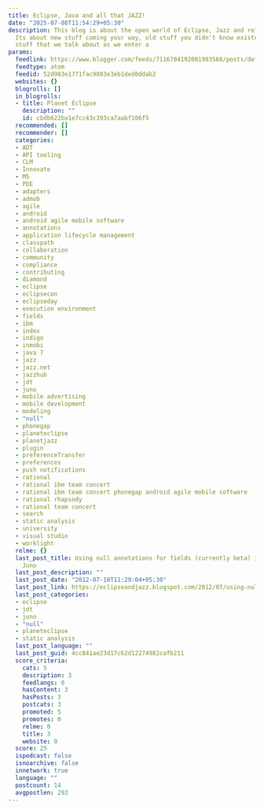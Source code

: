 ```yaml
---
title: Eclipse, Java and all that JAZZ!
date: "2025-07-08T11:54:29+05:30"
description: This blog is about the open world of Eclipse, Jazz and related technologies.
  Its about new stuff coming your way, old stuff you didn't know existed or simply
  stuff that we talk about as we enter a
params:
  feedlink: https://www.blogger.com/feeds/7116704192081983568/posts/default/-/planeteclipse
  feedtype: atom
  feedid: 52d983e1771fac9803e3eb1ded0ddab2
  websites: {}
  blogrolls: []
  in_blogrolls:
  - title: Planet Eclipse
    description: ""
    id: cbdb622ba1e7cc43c393ca7aabf106f5
  recommended: []
  recommender: []
  categories:
  - ADT
  - API tooling
  - CLM
  - Innovate
  - M5
  - PDE
  - adapters
  - admob
  - agile
  - android
  - android agile mobile software
  - annotations
  - application lifecycle management
  - classpath
  - collaboration
  - community
  - compliance
  - contributing
  - diamond
  - eclipse
  - eclipsecon
  - eclipseday
  - execution environment
  - fields
  - ibm
  - index
  - indigo
  - inmobi
  - java 7
  - jazz
  - jazz.net
  - jazzhub
  - jdt
  - juno
  - mobile advertising
  - mobile development
  - modeling
  - "null"
  - phonegap
  - planeteclipse
  - planetjazz
  - plugin
  - preferenceTransfer
  - preferences
  - push notifications
  - rational
  - rational ibm team concert
  - rational ibm team concert phonegap android agile mobile software
  - rational rhapsody
  - rational team concert
  - search
  - static analysis
  - university
  - visual studio
  - worklight
  relme: {}
  last_post_title: Using null annotations for fields (currently beta) in Eclipse JDT
    Juno
  last_post_description: ""
  last_post_date: "2012-07-10T11:29:04+05:30"
  last_post_link: https://eclipseandjazz.blogspot.com/2012/07/using-null-annotations-for-fields.html
  last_post_categories:
  - eclipse
  - jdt
  - juno
  - "null"
  - planeteclipse
  - static analysis
  last_post_language: ""
  last_post_guid: 4cc841ae23d17c62d12274982cafb211
  score_criteria:
    cats: 5
    description: 3
    feedlangs: 0
    hasContent: 3
    hasPosts: 3
    postcats: 3
    promoted: 5
    promotes: 0
    relme: 0
    title: 3
    website: 0
  score: 25
  ispodcast: false
  isnoarchive: false
  innetwork: true
  language: ""
  postcount: 14
  avgpostlen: 293
---
```

